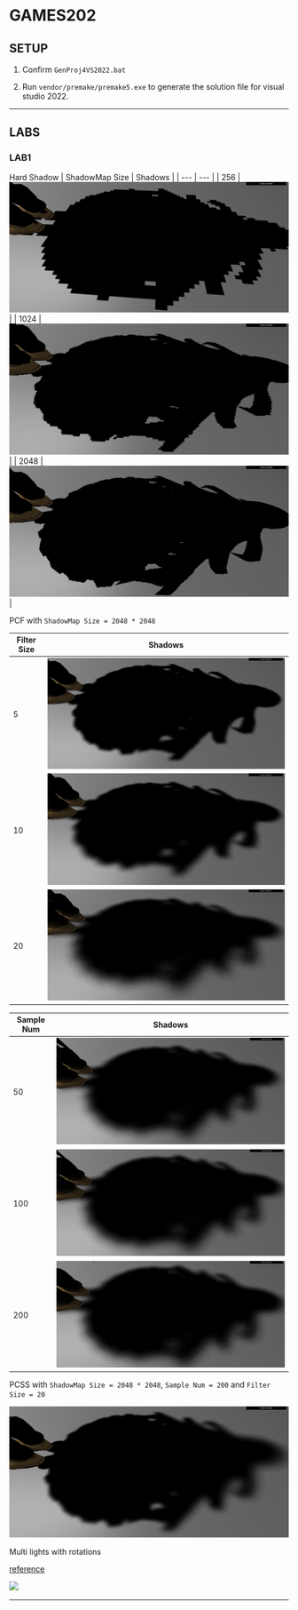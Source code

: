 # GAMES202

## SETUP

1. Confirm `GenProj4VS2022.bat`

2. Run `vendor/premake/premake5.exe` to generate the solution file for visual studio 2022.

---

## LABS

### LAB1

Hard Shadow
| ShadowMap Size | Shadows |
| --- | --- |
| 256  | ![](./images/lab1_Hard_SM256.png) |
| 1024 | ![](./images/lab1_Hard_SM1024.png)|
| 2048 | ![](./images/lab1_Hard_SM2048.png)|


PCF with `ShadowMap Size = 2048 * 2048`

| Filter Size | Shadows |
| --- | --- |
| 5  | ![](./images/lab1_PCF_SM2048_Filter5_Sample20.png) |
| 10 | ![](./images/lab1_PCF_SM2048_Filter10_Sample20.png)|
| 20 | ![](./images/lab1_PCF_SM2048_Filter20_Sample20.png)|

| Sample Num | Shadows |
| --- | --- |
| 50  | ![](./images/lab1_PCF_SM2048_Filter20_Sample50.png) |
| 100 | ![](./images/lab1_PCF_SM2048_Filter20_Sample100.png)|
| 200 | ![](./images/lab1_PCF_SM2048_Filter20_Sample200.png)|

PCSS with `ShadowMap Size = 2048 * 2048`, `Sample Num = 200` and `Filter Size = 20`

![](./images/lab1_PCSS_SM2048_Filter20_Sample200.png)

Multi lights with rotations

[reference](https://zhuanlan.zhihu.com/p/595039591)

![](./images/lab1_dynamic.gif)

---
